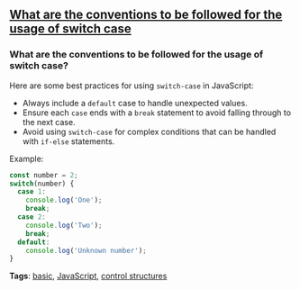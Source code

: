 ## [What are the conventions to be followed for the usage of switch case](#what-are-the-conventions-to-be-followed-for-the-usage-of-switch-case)

### What are the conventions to be followed for the usage of switch case?

Here are some best practices for using `switch-case` in JavaScript:

- Always include a `default` case to handle unexpected values.
- Ensure each `case` ends with a `break` statement to avoid falling through to the next case.
- Avoid using `switch-case` for complex conditions that can be handled with `if-else` statements.

Example:

```javascript
const number = 2;
switch(number) {
  case 1:
    console.log('One');
    break;
  case 2:
    console.log('Two');
    break;
  default:
    console.log('Unknown number');
}
```

**Tags**: [basic](./level/basic), [JavaScript](./theme/javascript), [control structures](./theme/control_structures)


